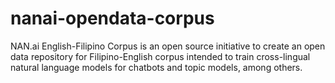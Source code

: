 # nanai-opendata-corpus
NAN.ai English-Filipino Corpus is an open source initiative to create an open data repository for Filipino-English corpus intended to train cross-lingual natural language models for chatbots and topic models, among others.
